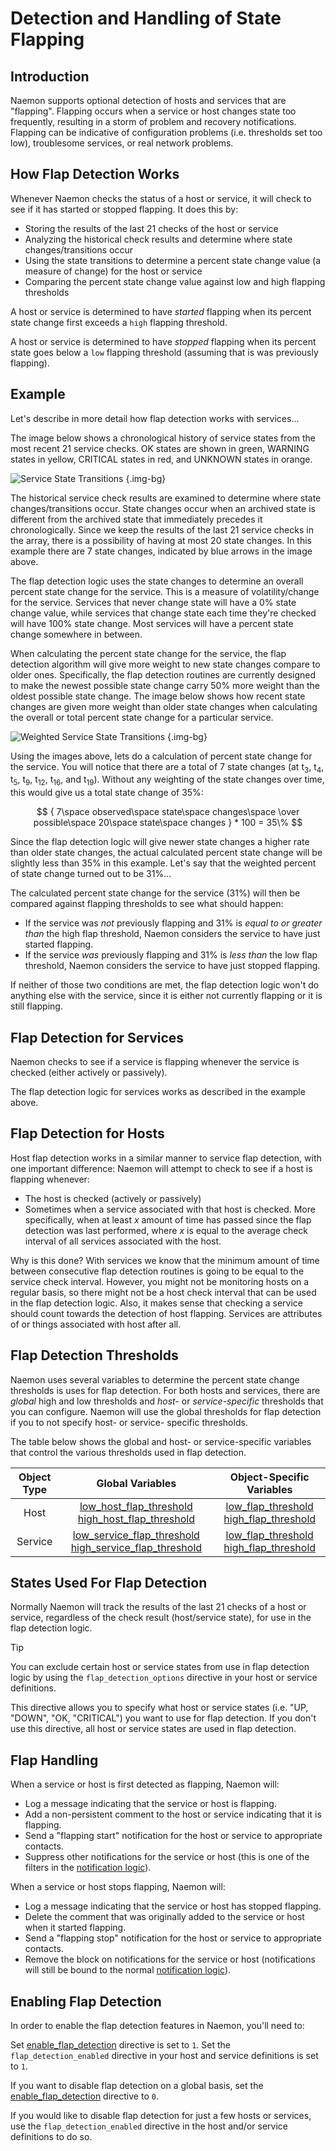 # Detection and Handling of State Flapping

## Introduction

Naemon supports optional detection of hosts and services that are "flapping".  Flapping occurs when a service or host changes state too frequently, resulting in a storm of problem and recovery notifications.  Flapping can be indicative of configuration problems (i.e. thresholds set too low), troublesome services, or real network problems.

## How Flap Detection Works

Whenever Naemon checks the status of a host or service, it will check to see if it has started or stopped flapping.  It does this by:

- Storing the results of the last 21 checks of the host or service
- Analyzing the historical check results and determine where state changes/transitions occur
- Using the state transitions to determine a percent state change value (a measure of change) for the host or service
- Comparing the percent state change value against low and high flapping thresholds

A host or service is determined to have _started_ flapping when its percent state change first exceeds a `high` flapping threshold.

A host or service is determined to have _stopped_ flapping when its percent state goes below a `low` flapping threshold (assuming that is was previously flapping).

## Example

Let's describe in more detail how flap detection works with services...

The image below shows a chronological history of service states from the most recent 21 service checks.  OK states are shown in green, WARNING states in yellow, CRITICAL states in red, and UNKNOWN states in orange.

![Service State Transitions](/images/usersguide/svg/statetransitions.svg) {.img-bg}

The historical service check results are examined to determine where state changes/transitions occur.  State changes occur when an archived state is different from the archived state that immediately precedes it chronologically.  Since we keep the results of the last 21 service checks in the array, there is a possibility of having at most 20 state changes.  In this example there are 7 state changes, indicated by blue arrows in the image above.

The flap detection logic uses the state changes to determine an overall percent state change for the service.  This is a measure of volatility/change for the service.  Services that never change state will have a 0% state change value, while services that change state each time they're checked will have 100% state change.  Most services will have a percent state change somewhere in between.

When calculating the percent state change for the service, the flap detection algorithm will give more weight to new state changes compare to older ones.  Specifically, the flap detection routines are currently designed to make the newest possible state change carry 50% more weight than the oldest possible state change.  The image below shows how recent state changes are given more weight than older state changes when calculating the overall or total percent state change for a particular service.

![Weighted Service State Transitions](/images/usersguide/svg/statetransitions2.svg) {.img-bg}

Using the images above, lets do a calculation of percent state change for the service.  You will notice that there are a total of 7 state changes (at t<sub>3</sub>, t<sub>4</sub>, t<sub>5</sub>, t<sub>9</sub>, t<sub>12</sub>, t<sub>16</sub>, and t<sub>19</sub>).  Without any weighting of the state changes over time, this would give us a total state change of 35%:

$$ { 7\space observed\space state\space changes\space \over possible\space 20\space state\space changes } * 100 = 35\%  $$

Since the flap detection logic will give newer state changes a higher rate than older state changes, the actual calculated percent state change will be slightly less than 35% in this example.  Let's say that the weighted percent of state change turned out to be 31%...

The calculated percent state change for the service (31%) will then be compared against flapping thresholds to see what should happen:


- If the service was _not_ previously flapping and 31% is _equal to or greater than_ the high flap threshold, Naemon considers the service to have just started flapping.
- If the service _was_ previously flapping and 31% is _less than_ the low flap threshold, Naemon considers the service to have just stopped flapping.


If neither of those two conditions are met, the flap detection logic won't do anything else with the service, since it is either not currently flapping or it is still flapping.

## Flap Detection for Services

Naemon checks to see if a service is flapping whenever the service is checked (either actively or passively).

The flap detection logic for services works as described in the example above.

## Flap Detection for Hosts

Host flap detection works in a similar manner to service flap detection, with one important difference: Naemon will attempt to check to see if a host is flapping whenever:

- The host is checked (actively or passively)
- Sometimes when a service associated with that host is checked.  More specifically, when at least _x_ amount of time has passed since the flap detection was last performed, where _x_ is equal to the average check interval of all services associated with the host.

Why is this done?  With services we know that the minimum amount of time between consecutive flap detection routines is going to be equal to the service check interval.  However, you might not be monitoring hosts on a regular basis, so there might not be a host check interval that can be used in the flap detection logic.  Also, it makes sense that checking a service should count towards the detection of host flapping.  Services are attributes of or things associated with host after all.

## Flap Detection Thresholds

Naemon uses several variables to determine the percent state change thresholds is uses for flap detection.  For both hosts and services, there are _global_ high and low thresholds and _host-_ or _service-specific_ thresholds that you can configure.  Naemon will use the global thresholds for flap detection if you to not specify host- or service- specific thresholds.

The table below shows the global and host- or service-specific variables that control the various thresholds used in flap detection.


| Object Type |                    Global Variables                                                                                                       |        Object-Specific Variables                                                                 |
|:-----------:|:-----------------------------------------------------------------------------------------------------------------------------------------:|:------------------------------------------------------------------------------------------------:|
| Host        | [low_host_flap_threshold](configmain#low_host_flap_threshold) [high_host_flap_threshold](configmain#high_host_flap_threshold)             | [low_flap_threshold](objectdefinitions#host) [high_flap_threshold](objectdefinitions#host)       |
| Service     | [low_service_flap_threshold](configmain#low_service_flap_threshold) [high_service_flap_threshold](configmain#high_service_flap_threshold) | [low_flap_threshold](objectdefinitions#service) [high_flap_threshold](objectdefinitions#service) | 

## States Used For Flap Detection

Normally Naemon will track the results of the last 21 checks of a host or service, regardless of the check result (host/service state), for use in the flap detection logic.

> [!TIP]
> You can exclude certain host or service states from use in flap detection logic by using the `flap_detection_options` directive in your host or service definitions.

This directive allows you to specify what host or service states (i.e. "UP, "DOWN", "OK, "CRITICAL") you want to use for flap detection.  If you don't use this directive, all host or service states are used in flap detection.

## Flap Handling

When a service or host is first detected as flapping, Naemon will:


- Log a message indicating that the service or host is flapping.
- Add a non-persistent comment to the host or service indicating that it is flapping.
- Send a "flapping start" notification for the host or service to appropriate contacts.
- Suppress other notifications for the service or host (this is one of the filters in the [notification logic](notifications)).


When a service or host stops flapping, Naemon will:

- Log a message indicating that the service or host has stopped flapping.
- Delete the comment that was originally added to the service or host when it started flapping.
- Send a "flapping stop" notification for the host or service to appropriate contacts.
- Remove the block on notifications for the service or host (notifications will still be bound to the normal [notification logic](notifications)).

## Enabling Flap Detection

In order to enable the flap detection features in Naemon, you'll need to:


Set [enable_flap_detection](configmain#enable_flap_detection) directive is set to `1`.
Set the `flap_detection_enabled` directive in your host and service definitions is set to `1`.


If you want to disable flap detection on a global basis, set the [enable_flap_detection](configmain#enable_flap_detection) directive to `0`.

If you would like to disable flap detection for just a few hosts or services, use the `flap_detection_enabled` directive in the host and/or service definitions to do so.
